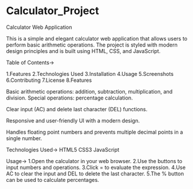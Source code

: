 # Calculator_Project

Calculator Web Application

This is a simple and elegant calculator web application that allows users to perform basic arithmetic operations. The project is styled with modern design principles and is built using HTML, CSS, and JavaScript.


Table of Contents->

1.Features
2.Technologies Used
3.Installation
4.Usage
5.Screenshots
6.Contributing
7.License
8.Features


Basic arithmetic operations: addition, subtraction, multiplication, and division.
Special operations: percentage calculation.

Clear input (AC) and delete last character (DEL) functions.

Responsive and user-friendly UI with a modern design.

Handles floating point numbers and prevents multiple decimal points in a single number.




Technologies Used->
HTML5
CSS3
JavaScript



Usage->
1.Open the calculator in your web browser.
2.Use the buttons to input numbers and operations.
3.Click = to evaluate the expression.
4.Use AC to clear the input and DEL to delete the last character.
5.The % button can be used to calculate percentages.
